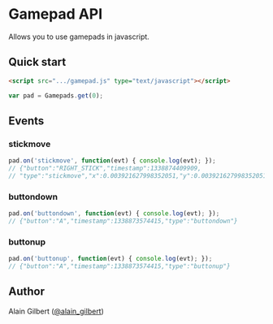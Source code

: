# Gamepad API

Allows you to use gamepads in javascript.

## Quick start

```html
<script src=".../gamepad.js" type="text/javascript"></script>
```

```js
var pad = Gamepads.get(0);
```


## Events

### stickmove

```js
pad.on('stickmove', function(evt) { console.log(evt); });
// {"button":"RIGHT_STICK","timestamp":1338874409909,
// "type":"stickmove","x":0.003921627998352051,"y":0.003921627998352051}
```

### buttondown

```js
pad.on('buttondown', function(evt) { console.log(evt); });
// {"button":"A","timestamp":1338873574415,"type":"buttondown"}
```

### buttonup

```js
pad.on('buttonup', function(evt) { console.log(evt); });
// {"button":"A","timestamp":1338873574415,"type":"buttonup"}
```

## Author

Alain Gilbert ([@alain_gilbert](https://twitter.com/alain_gilbert))

